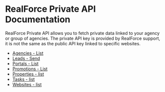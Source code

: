# RealForce Private API Documentation
RealForce Private API allows you to fetch private data linked to your agency or group of agencies.
The private API key is provided by RealForce support, it is not the same as the public API key linked to specific websites.

- [Agencies - List](./endpoints/agencies-list.md)
- [Leads - Send](./endpoints/leads-send.md)
- [Portals - List](./endpoints/portals-list.md)
- [Promotions - List](./endpoints/promotions-list.md)
- [Properties - list](./endpoints/properties-list.md)
- [Tasks - list](./endpoints/tasks-list.md)
- [Websites - list](./endpoints/websites-list.md)
